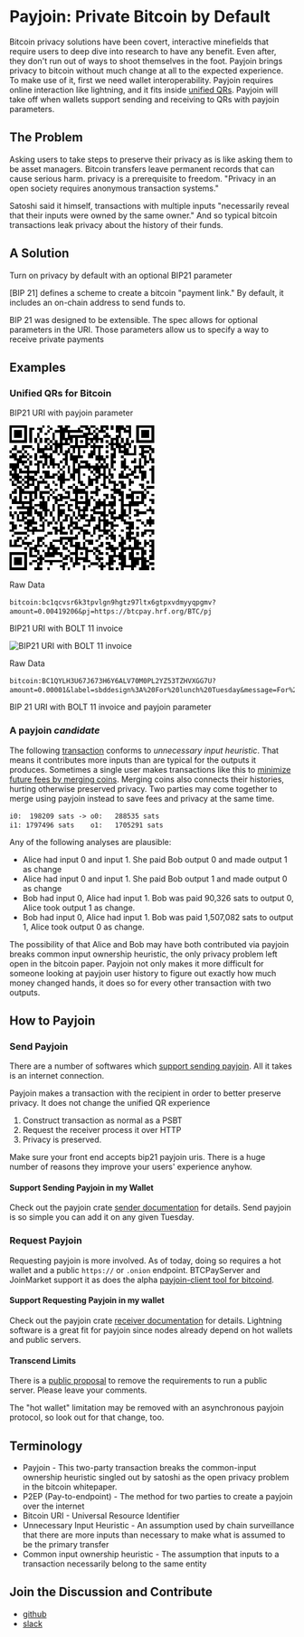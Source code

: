 # Payjoin: Private Bitcoin by Default

Bitcoin privacy solutions have been covert, interactive minefields that require users to deep dive into research to have any benefit. Even after, they don't run out of ways to shoot themselves in the foot.
Payjoin brings privacy to bitcoin without much change at all to the expected experience. To make use of it, first we need wallet interoperability. Payjoin requires online interaction like lightning, and it fits inside [unified QRs](https://bitcoinqr.dev/). Payjoin will take off when wallets support sending and receiving to QRs with payjoin parameters.

## The Problem

Asking users to take steps to preserve their privacy as is like asking them to be asset managers.
Bitcoin transfers leave permanent records that can cause serious harm. privacy is a prerequisite to freedom. "Privacy in an open society requires anonymous transaction systems."

Satoshi said it himself, transactions with multiple inputs "necessarily reveal that their inputs were owned by the same owner." And so typical bitcoin transactions leak privacy about the history of their funds.

## A Solution

Turn on privacy by default with an optional BIP21 parameter

[BIP 21] defines a scheme to create a bitcoin "payment link." By default, it includes an on-chain address to send funds to.

BIP 21 was designed to be extensible. The spec allows for optional parameters in the URI. Those parameters allow us to specify a way to receive private payments

## Examples

### Unified QRs for Bitcoin

BIP21 URI with payjoin parameter

![BIP21 URI with payjoin parmeter](./hrf-pj-qr.png)

Raw Data

```bip21
bitcoin:bc1qcvsr6k3tpvlgn9hgtz97ltx6gtpxvdmyyqpgmv?amount=0.00419206&pj=https://btcpay.hrf.org/BTC/pj
```

BIP21 URI with BOLT 11 invoice

![BIP21 URI with BOLT 11 invoice](https://bitcoinqr.dev/qr-bip21-bolt11.png)

Raw Data

```bip21
bitcoin:BC1QYLH3U67J673H6Y6ALV70M0PL2YZ53TZHVXGG7U?amount=0.00001&label=sbddesign%3A%20For%20lunch%20Tuesday&message=For%20lunch%20Tuesday&lightning=LNBC10U1P3PJ257PP5YZTKWJCZ5FTL5LAXKAV23ZMZEKAW37ZK6KMV80PK4XAEV5QHTZ7QDPDWD3XGER9WD5KWM36YPRX7U3QD36KUCMGYP282ETNV3SHJCQZPGXQYZ5VQSP5USYC4LK9CHSFP53KVCNVQ456GANH60D89REYKDNGSMTJ6YW3NHVQ9QYYSSQJCEWM5CJWZ4A6RFJX77C490YCED6PEMK0UPKXHY89CMM7SCT66K8GNEANWYKZGDRWRFJE69H9U5U0W57RRCSYSAS7GADWMZXC8C6T0SPJAZUP6
```

BIP 21 URI with BOLT 11 invoice and payjoin parameter

### A payjoin *candidate*

The following [transaction](https://mempool.space/tx/58d68b22ab96b87a11c1fbd3090fee23f96f71a4115f96210ba776d0ae7d8d55) conforms to *unnecessary input heuristic*. That means it contributes more inputs than are typical for the outputs it produces. Sometimes a single user makes transactions like this to [minimize future fees by merging coins](https://bitcoin.design/guide/how-it-works/coin-selection/#minimize-future-fees-merge-coins). Merging coins also connects their histories, hurting otherwise preserved privacy. Two parties may come together to merge using payjoin instead to save fees and privacy at the same time.

```pre
i0:  198209 sats -> o0:   288535 sats
i1: 1797496 sats    o1:   1705291 sats
```

Any of the following analyses are plausible:

- Alice had input 0 and input 1. She paid Bob output 0 and made output 1 as change
- Alice had input 0 and input 1. She paid Bob output 1 and made output 0 as change
- Bob had input 0, Alice had input 1. Bob was paid 90,326 sats to output 0, Alice took output 1 as change.
- Bob had input 0, Alice had input 1. Bob was paid 1,507,082 sats to output 1, Alice took output 0 as change.

The possibility of that Alice and Bob may have both contributed via payjoin breaks common input ownership heuristic, the only privacy problem left open in the bitcoin paper. Payjoin not only makes it more difficult for someone looking at payjoin user history to figure out exactly how much money changed hands, it does so for every other transaction with two outputs.

## How to Payjoin

### Send Payjoin

There are a number of softwares which [support sending payjoin](https://en.bitcoin.it/wiki/PayJoin_adoption). All it takes is an internet connection.

Payjoin makes a transaction with the recipient in order to better preserve privacy. It does not change the unified QR experience

1. Construct transaction as normal as a PSBT
2. Request the receiver process it over HTTP
3. Privacy is preserved.

Make sure your front end accepts bip21 payjoin uris. There is a huge number of reasons they improve your users' experience anyhow.

#### Support Sending Payjoin in my Wallet

Check out the payjoin crate [sender documentation](https://docs.rs/payjoin/latest/payjoin/sender/index.html) for details. Send payjoin is so simple you can add it on any given Tuesday.

### Request Payjoin

Requesting payjoin is more involved. As of today, doing so requires a hot wallet and a public `https://` or `.onion` endpoint. BTCPayServer and JoinMarket support it as does the alpha [payjoin-client tool for bitcoind](https://github.com/chaincase-app/payjoin/tree/master/payjoin-client).

#### Support Requesting Payjoin in my wallet

Check out the payjoin crate [receiver documentation](https://docs.rs/payjoin/latest/payjoin/receiver/index.html) for details. Lightning software is a great fit for payjoin since nodes already depend on hot wallets and public servers.

#### Transcend Limits

There is a [public proposal](https://gist.github.com/DanGould/243e418752fff760c9f6b23bba8a32f9) to remove the requirements to run a public server. Please leave your comments.

The "hot wallet" limitation may be removed with an asynchronous payjoin protocol, so look out for that change, too.

## Terminology

- Payjoin - This two-party transaction breaks the common-input ownership heuristic singled out by satoshi as the open privacy problem in the bitcoin whitepaper.
- P2EP (Pay-to-endpoint) - The method for two parties to create a payjoin over the internet
- Bitcoin URI - Universal Resource Identifier
- Unnecessary Input Heuristic - An assumption used by chain surveillance that there are more inputs than necessary to make what is assumed to be the primary transfer
- Common input ownership heuristic - The assumption that inputs to a transaction necessarily belong to the same entity

## Join the Discussion and Contribute

- [github](https://github.com/payjoin)
- [slack](https://bitcoindesign.slack.com/archives/C04Q2A8MLHH)
